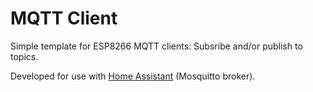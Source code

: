 # MQTT Client
Simple template for ESP8266 MQTT clients: Subsribe and/or publish to topics.

Developed for use with [Home Assistant](https://www.home-assistant.io/) (Mosquitto broker).
